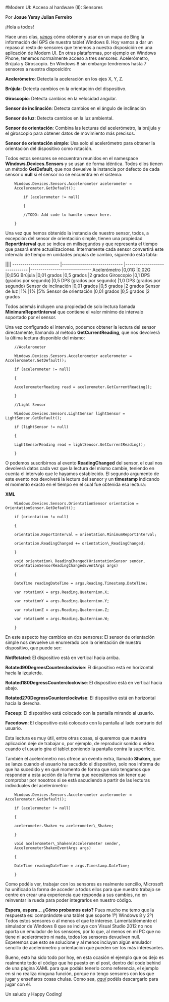 <properties
	pageTitle="Web API II – Creando un CRUD, trabajando con verbos HTTP"
	description="Implementar fácilmente un CRUD"
	services="win-dev"
	documentationCenter=""
	authors="andygonusa"
	manager=""
	editor="andygonusa"/>

<tags
	ms.service="win-dev"
	ms.workload="identity"
	ms.tgt_pltfrm="na"
	ms.devlang="na"
	ms.topic="how-to-article"
	ms.date="05/16/2016"
	ms.author="andygonusa"/>





#Modern UI: Acceso al hardware (II): Sensores


Por **Josue Yeray Julian Ferreiro**



¡Hola a todos!

Hace unos días,
[*vimos*](http://geeks.ms/blogs/jyeray/archive/2012/07/12/windows-8-acceso-al-hardware-i-gps-y-bing-maps-sdk.aspx)
cómo obtener y usar en un mapa de Bing la información del GPS de nuestra
tablet Windows 8. Hoy vamos a dar un repaso al resto de sensores que
tenemos a nuestra disposición en una aplicación de Modern UI. En otras
plataformas, por ejemplo en Windows Phone, tenemos normalmente acceso a
tres sensores: Acelerómetro, Brújula y Giroscopio. En Windows 8 sin
embargo tendremos hasta 7 sensores a nuestra disposición:

**Acelerómetro**: Detecta la aceleración en los ejes X, Y, Z.

**Brújula**: Detecta cambios en la orientación del dispositivo.

**Giroscopio**: Detecta cambios en la velocidad angular.

**Sensor de inclinación**: Detecta cambios en el ángulo de inclinación

**Sensor de luz**: Detecta cambios en la luz ambiental.

**Sensor de orientación**: Combina las lecturas del acelerómetro, la
brújula y el giroscopio para obtener datos de movimiento más precisos.

**Sensor de orientación simple**: Usa solo el acelerómetro para obtener
la orientación del dispositivo como rotación.
 

Todos estos sensores se encuentran reunidos en el namespace
**Windows.Devices.Sensors** y se usan de forma idéntica. Todos ellos
tienen un método **GetDefault**, que nos devuelve la instancia por
defecto de cada sensor o **null** si el sensor no se encuentra en el
sistema:

```
    Windows.Devices.Sensors.Accelerometer acelerometer =
    Accelerometer.GetDefault();

        if (acelerometer != null)

        {

        //TODO: Add code to handle sensor here.

    }
```

Una vez que hemos obtenido la instancia de nuestro sensor, todos, a
excepción del sensor de orientación simple, tienen una propiedad
**ReportInterval** que se indica en milisegundos y que representa el
tiempo que pasará entre actualizaciones. Internamente cada sensor
convertirá este intervalo de tiempo en unidades propias de cambio,
siguiendo esta tabla:

  ||||
  ----------------------- |------------------------------ |------------------------------ |------------------------------
  Acelerómetro            |0,01G                          |0,02G                          |0,05G
  Brújula                 |0,01 grados                    |0,5 grados                     |2 grados
  Giroscopio              |0,1 DPS (grados por segundo)   |0,5 DPS (grados por segundo)   |1,0 DPS (grados por segundo)
  Sensor de inclinación   |0,01 grados                    |0,5 grados                     |2 grados
  Sensor de luz           |1%                             |1%                             |5%
  Sensor de orientación   |0,01 grados                    |0,5 grados                     |2 grados

Todos además incluyen una propiedad de solo lectura llamada
**MinimumReportInterval** que contiene el valor mínimo de intervalo
soportado por el sensor.

Una vez configurado el intervalo, podemos obtener la lectura del sensor
directamente, llamando al método **GetCurrentReading**, que nos
devolverá la última lectura disponible del mismo:


```
    //Acelerometer

    Windows.Devices.Sensors.Accelerometer acelerometer = Accelerometer.GetDefault();

    if (acelerometer != null)

    {

    AccelerometerReading read = acelerometer.GetCurrentReading();

    }

    //Light Sensor

    Windows.Devices.Sensors.LightSensor lightSensor = LightSensor.GetDefault();

    if (lightSensor != null)

    {

    LightSensorReading read = lightSensor.GetCurrentReading();

    }
```

O podemos suscribirnos al evento **ReadingChanged** del sensor, el cual
nos devolverá datos cada vez que la lectura del mismo cambie, teniendo
en cuenta el intervalo que le hayamos establecido. El segundo argumento
de este evento nos devolverá la lectura del sensor y un **timestamp**
indicando el momento exacto en el tiempo en el cual fue obtenida esa
lectura:

**XML**


```
    Windows.Devices.Sensors.OrientationSensor orientation = OrientationSensor.GetDefault();

    if (orientation != null)

    {

    orientation.ReportInterval = orientation.MinimumReportInterval;

    orientation.ReadingChanged += orientation\_ReadingChanged;

    }

    void orientation\_ReadingChanged(OrientationSensor sender,
    OrientationSensorReadingChangedEventArgs args)

    {

    DateTime readingDateTime = args.Reading.Timestamp.DateTime;

    var rotationX = args.Reading.Quaternion.X;

    var rotationY = args.Reading.Quaternion.Y;

    var rotationZ = args.Reading.Quaternion.Z;

    var rotationW = args.Reading.Quaternion.W;

    }
```

En este aspecto hay cambios en dos sensores: El sensor de orientación
simple nos devuelve un enumerado con la orientación de nuestro
dispositivo, que puede ser:

**NotRotated**: El dispositivo está en vertical hacia arriba.

**Rotated90DegreesCounterclockwise**: El dispositivo está en horizontal
hacia la izquierda.

**Rotated180DegressCounterclockwise**: El dispositivo está en vertical
hacia abajo.

**Rotated270DegressCounterclockwise**: El dispositivo está en horizontal
hacia la derecha.

**Faceup**: El dispositivo está colocado con la pantalla mirando al
usuario.

**Facedown**: El dispositivo está colocado con la pantalla al lado
contrario del usuario.


Esta lectura es muy útil, entre otras cosas, si queremos que nuestra
aplicación deje de trabajar o, por ejemplo, de reproducir sonido o video
cuando el usuario gira el tablet poniendo la pantalla contra la
superficie.

También el acelerómetro nos ofrece un evento extra, llamado **Shaken**,
que se lanza cuando el usuario ha sacudido el dispositivo, solo nos
informa de que ha sucedido y en qué momento de forma que solo tengamos
que responder a esta acción de la forma que necesitemos sin tener que
comprobar por nosotros si se está sacudiendo a partir de las lecturas
individuales del acelerómetro:



```
    Windows.Devices.Sensors.Accelerometer acelerometer = Accelerometer.GetDefault();

    if (acelerometer != null)

    {

    acelerometer.Shaken += acelerometer\_Shaken;

    }

    void acelerometer\_Shaken(Accelerometer sender,
    AccelerometerShakenEventArgs args)

    {

    DateTime readingDateTime = args.Timestamp.DateTime;

    }
```

Como podéis ver, trabajar con los sensores es realmente sencillo,
Microsoft ha unificado la forma de acceder a todos ellos para que
nuestro trabajo se centre en crear una experiencia que responda a sus
cambios, no en reinventar la rueda para poder integrarlos en nuestro
código.

**Espera, espera… ¿Cómo probamos esto?** Pues mucho me temo que la
respuesta es: comprándote una tablet que soporte 1º) Windows 8 y 2º)
Todos estos sensores o al menos el que te interese. Lamentablemente el
simulador de Windows 8 que se incluye con Visual Studio 2012 no nos
aporta un emulador de los sensores, por lo que, al menos en mi PC que no
tiene ni acelerómetro ni nada, todos los sensores devuelven null.
Esperemos que esto se solucione y al menos incluyan algún emulador
sencillo de acelerómetro y orientación que pueden ser los más
interesantes.

Bueno, esto ha sido todo por hoy, en esta ocasión el ejemplo que os dejo
es realmente todo el código que he puesto en el post, dentro del code
behind de una página XAML para que podáis tenerlo como referencia, el
ejemplo en sí no realiza ninguna función, porque no tengo sensores con
los que jugar y enseñaros cosas chulas. Como sea,
[*aquí*](https://skydrive.live.com/redir?resid=FD100135B82F3364!682)
podéis descargarlo para jugar con él.

Un saludo y Happy Coding!

